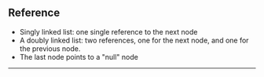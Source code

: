 <!--{type:Centered text}-->
<!--{title:Reference}-->
## Reference
- Singly linked list: one single reference to the next node
- A doubly linked list: two references, one for the next node, and one for the previous node.
- The last node points to a "null" node

-------------------------------------------------

[for speaker]: <> (In a singly linked list, each node [or pearl] has one single reference to the next node [or pearl]s in the list. A doubly linked list instead has two references, one for the next node, and one for the previous node. The last node in all linked lists points to a "null" node, signfying the end of the list.)